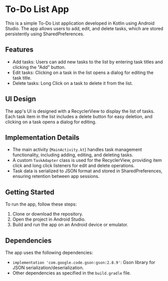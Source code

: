 # To-Do List App

This is a simple To-Do List application developed in Kotlin using Android Studio. The app allows users to add, edit, and delete tasks, which are stored persistently using SharedPreferences.

## Features

- Add tasks: Users can add new tasks to the list by entering task titles and clicking the "Add" button.
- Edit tasks: Clicking on a task in the list opens a dialog for editing the task title.
- Delete tasks: Long Click on a task to delete it from the list.

## UI Design

The app's UI is designed with a RecyclerView to display the list of tasks. Each task item in the list includes a delete button for easy deletion, and clicking on a task opens a dialog for editing.

## Implementation Details

- The main activity (`MainActivity.kt`) handles task management functionality, including adding, editing, and deleting tasks.
- A custom `TaskAdapter` class is used for the RecyclerView, providing item click and long click listeners for edit and delete operations.
- Task data is serialized to JSON format and stored in SharedPreferences, ensuring retention between app sessions.

## Getting Started

To run the app, follow these steps:

1. Clone or download the repository.
2. Open the project in Android Studio.
3. Build and run the app on an Android device or emulator.

## Dependencies

The app uses the following dependencies:

- `implementation 'com.google.code.gson:gson:2.8.9'`: Gson library for JSON serialization/deserialization.
- Other dependencies as specified in the `build.gradle` file.
